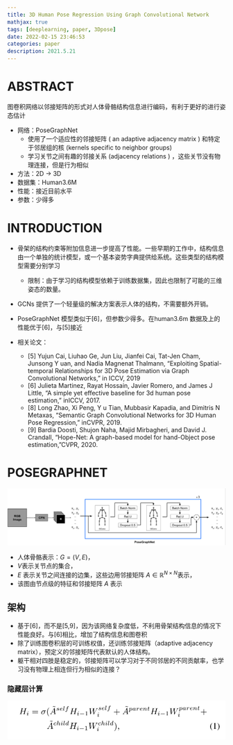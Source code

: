 ```yaml
---
title: 3D Human Pose Regression Using Graph Convolutional Network
mathjax: true
tags: [deeplearning, paper, 3Dpose]
date: 2022-02-15 23:46:53
categories: paper
description: 2021.5.21
---
```


# ABSTRACT

图卷积网络以邻接矩阵的形式对人体骨骼结构信息进行编码，有利于更好的进行姿态估计

- 网络：PoseGraphNet
  - 使用了一个适应性的邻接矩阵 ( an adaptive adjacency matrix ) 和特定于邻居组的核 (kernels specific to neighbor groups)
  - 学习关节之间有趣的邻接关系 (adjacency relations ) ，这些关节没有物理连接，但是行为相似
- 方法：2D → 3D
- 数据集：Human3.6M
- 性能：接近目前水平
- 参数：少得多

# INTRODUCTION

- 骨架的结构约束等附加信息进一步提高了性能。一些早期的工作中，结构信息由一个单独的统计模型，或一个基本姿势字典提供给系统。这些类型的结构模型需要分别学习
  - 限制：由于学习的结构模型依赖于训练数据集，因此也限制了可能的三维姿态的数量。

- GCNs 提供了一个轻量级的解决方案表示人体的结构，不需要额外开销。
- PoseGraphNet 模型类似于[6]，但参数少得多。在human3.6m 数据及上的性能优于[6]，与[5]接近
- 相关论文：
  - [5] Yujun Cai, Liuhao Ge, Jun Liu, Jianfei Cai, Tat-Jen Cham, Junsong Y uan, and Nadia Magnenat Thalmann, “Exploiting Spatial-temporal Relationships for 3D Pose Estimation via Graph Convolutional Networks,” in
    ICCV, 2019
  - [6] Julieta Martinez, Rayat Hossain, Javier Romero, and James J Little, “A simple yet effective baseline for 3d human pose estimation,” inICCV, 2017.
  - [8] Long Zhao, Xi Peng, Y u Tian, Mubbasir Kapadia, and Dimitris N Metaxas, “Semantic Graph Convolutional Networks for 3D Human Pose Regression,” inCVPR, 2019.
  - [9] Bardia Doosti, Shujon Naha, Majid Mirbagheri, and David J. Crandall, “Hope-Net: A graph-based model for hand-Object pose estimation,”CVPR, 2020.

# POSEGRAPHNET

![image-20220216003625411](3D-Human-Pose-Regression-Using-Graph-Convolutional-Networkmy-software/image-20220216003625411.png)

- 人体骨骼表示：$G = (V,E)$，
-  $V$表示关节点的集合，
- $E$ 表示关节之间连接的边集，这些边用邻接矩阵 $A\in\mathbb{R}^{N \times N}$表示，
- 该图由节点级的特征和邻接矩阵 $A$ 表示

## 架构

- 基于[6]，而不是[5,9]，因为该网络复杂度低，不利用骨架结构信息的情况下性能良好。与[6]相比，增加了结构信息和图卷积
- 除了训练图卷积层的可训练权值，还训练邻接矩阵（adaptive adjacency matrix），预定义的邻接矩阵代表默认的人体结构。
- 躯干相对四肢是稳定的，邻接矩阵可以学习对于不同邻居的不同贡献率，也学习没有物理上相连但行为相似的连接？

### 隐藏层计算

![image-20220219192646644](3D-Human-Pose-Regression-Using-Graph-Convolutional-Networkmy-software/image-20220219192646644.png)
